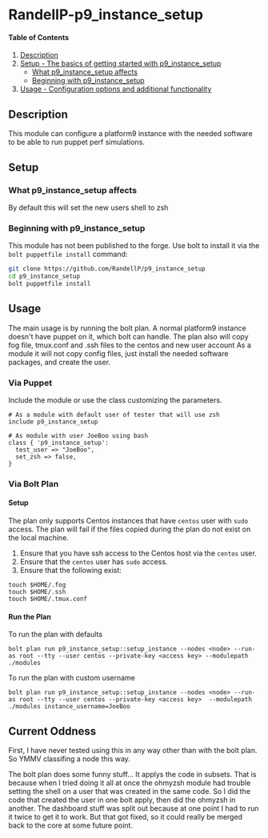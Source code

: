 
# RandellP-p9_instance_setup

#### Table of Contents

1. [Description](#description)
2. [Setup - The basics of getting started with p9_instance_setup](#setup)
    * [What p9_instance_setup affects](#what-p9_instance_setup-affects)
    * [Beginning with p9_instance_setup](#beginning-with-p9_instance_setup)
3. [Usage - Configuration options and additional functionality](#usage)

## Description

This module can configure a platform9 instance with the needed software to be able to run puppet perf simulations.

## Setup

### What p9_instance_setup affects

By default this will set the new users shell to zsh

### Beginning with p9_instance_setup

This module has not been published to the forge.  Use bolt to install it via
the `bolt puppetfile install` command:
```bash
git clone https://github.com/RandellP/p9_instance_setup
cd p9_instance_setup
bolt puppetfile install
```

## Usage

The main usage is by running the bolt plan.  A normal platform9 instance doesn't have puppet on it, which bolt can handle.  The plan also will copy fog file, tmux.conf and .ssh files to the centos and new user account
As a module it will not copy config files, just install the needed software packages, and create the user.

### Via Puppet
Include the module or use the class customizing the parameters.

```puppet
# As a module with default user of tester that will use zsh
include p9_instance_setup

# As module with user JoeBoo using bash
class { 'p9_instance_setup':
  test_user => "JoeBoo",
  set_zsh => false,
}
```

### Via Bolt Plan

#### Setup
The plan only supports Centos instances that have `centos` user with `sudo`
access.  The plan will fail if the files copied during the plan do not exist
on the local machine.

1. Ensure that you have ssh access to the Centos host via the `centos` user.
1. Ensure that the `centos` user has `sudo` access.
1. Ensure that the following exist:
```
touch $HOME/.fog
touch $HOME/.ssh
touch $HOME/.tmux.conf
```

#### Run the Plan
To run the plan with defaults
```
bolt plan run p9_instance_setup::setup_instance --nodes <node> --run-as root --tty --user centos --private-key <access key> --modulepath ./modules
```

To run the plan with custom username
```
bolt plan run p9_instance_setup::setup_instance --nodes <node> --run-as root --tty --user centos --private-key <access key>  --modulepath ./modules instance_username=JoeBoo
```

## Current Oddness

First, I have never tested using this in any way other than with the bolt plan.  So YMMV classifing a node this way.

The bolt plan does some funny stuff... It applys the code in subsets. That is because when I tried doing it all at once the ohmyzsh module had trouble setting the shell on a user that was created in the same code.  So I did the code that created the user in one bolt apply, then did the ohmyzsh in another.  The dashboard stuff was split out because at one point I had to run it twice to get it to work.  But that got fixed, so it could really be merged back to the core at some future point. 


